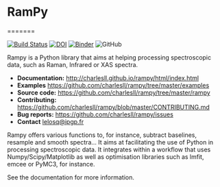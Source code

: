 # RamPy
=======

[![Build Status](https://travis-ci.org/charlesll/rampy.svg?branch=master)](https://travis-ci.org/charlesll/rampy)
[![DOI](https://zenodo.org/badge/DOI/10.5281/zenodo.1168729.svg)](https://doi.org/10.5281/zenodo.1168729) [![Binder](https://mybinder.org/badge_logo.svg)](https://mybinder.org/v2/gh/charlesll/rampy.git/master)
![GitHub](https://img.shields.io/github/license/charlesll/rampy)


Rampy is a Python library that aims at helping processing spectroscopic data, such as Raman, Infrared or XAS spectra.

- **Documentation:** http://charlesll.github.io/rampy/html/index.html
- **Examples** https://github.com/charlesll/rampy/tree/master/examples
- **Source code:** https://github.com/charlesll/rampy/tree/master/rampy
- **Contributing:** https://github.com/charlesll/rampy/blob/master/CONTRIBUTING.md
- **Bug reports:** https://github.com/charlesll/rampy/issues
- **Contact** lelosq@ipgp.fr

Rampy offers various functions to, for instance, subtract baselines, resample and smooth spectra... It aims at facilitating the use of Python in processing spectroscopic data. It integrates within a workflow that uses Numpy/Scipy/Matplotlib as well as optimisation libraries such as lmfit, emcee or PyMC3, for instance.

See the documentation for more information.
